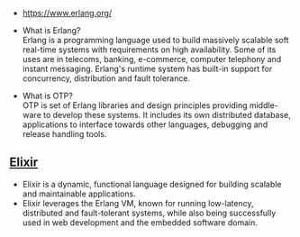 - https://www.erlang.org/

- What is Erlang?  
  Erlang is a programming language used to build massively scalable soft real-time systems with requirements on high availability. Some of its uses are in telecoms, banking, e-commerce, computer telephony and instant messaging. Erlang's runtime system has built-in support for concurrency, distribution and fault tolerance.

- What is OTP?  
  OTP is set of Erlang libraries and design principles providing middle-ware to develop these systems. It includes its own distributed database, applications to interface towards other languages, debugging and release handling tools.


## [Elixir](https://elixir-lang.org/)
- Elixir is a dynamic, functional language designed for building scalable and maintainable applications.
- Elixir leverages the Erlang VM, known for running low-latency, distributed and fault-tolerant systems, while also being successfully used in web development and the embedded software domain.

